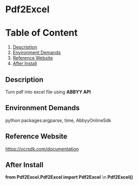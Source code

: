 # Pdf2Excel

# Table of Content
1. [Description](#description)
2. [Environment Demands](#environment_demands)
3. [Reference Website](#reference_website)
4. [After Install](#after_install)

<a id="description"></a>
## Description
Turn pdf into excel file using <strong>ABBYY API</strong>

<a id="environment_demands"></a>
## Environment Demands
python packages:argparse, time, AbbyyOnlineSdk

<a id="reference_website"></a>
## Reference Website
https://ocrsdk.com/documentation

<a id="after_install"></a>
## After Install
<strong>from Pdf2Excel.Pdf2Excel import Pdf2Excel</strong> \n
<strong>Pdf2Excel()</strong>
